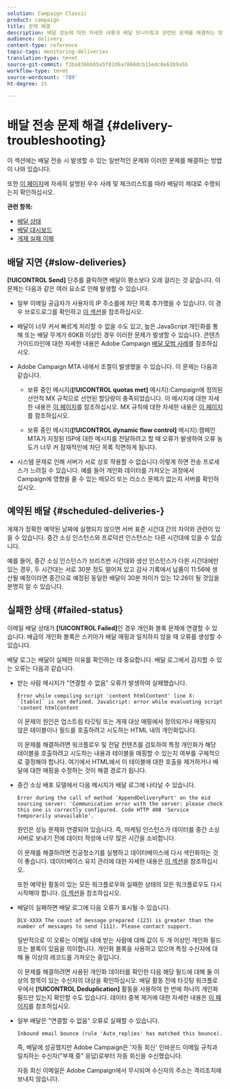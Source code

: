 ```yaml
---
solution: Campaign Classic
product: campaign
title: 문제 해결
description: 배달 성능에 대한 자세한 내용과 배달 모니터링과 관련된 문제를 해결하는 방법을 알아봅니다.
audience: delivery
content-type: reference
topic-tags: monitoring-deliveries
translation-type: tm+mt
source-git-commit: f3ba836bbb5a5f82d6a7868dcb15edc8e61b9a5b
workflow-type: tm+mt
source-wordcount: '789'
ht-degree: 1%

---
```



# 배달 전송 문제 해결 {#delivery-troubleshooting}

이 섹션에는 배달 전송 시 발생할 수 있는 일반적인 문제와 이러한 문제를 해결하는 방법이 나와 있습니다.

또한 [이 페이지](../../delivery/using/delivery-performances.md)에 자세히 설명된 우수 사례 및 체크리스트를 따라 배달이 제대로 수행되는지 확인하십시오.

**관련 항목:**

* [배달 상태](../../delivery/using/delivery-statuses.md)
* [배달 대시보드](../../delivery/using/delivery-dashboard.md)
* [게재 실패 이해](../../delivery/using/understanding-delivery-failures.md)

## 배달 지연 {#slow-deliveries}

**[!UICONTROL Send]** 단추를 클릭하면 배달이 평소보다 오래 걸리는 것 같습니다. 이 문제는 다음과 같은 여러 요소로 인해 발생할 수 있습니다.

* 일부 이메일 공급자가 사용자의 IP 주소를에 차단 목록 추가했을 수 있습니다. 이 경우 브로드로그를 확인하고 [이 섹션](../../delivery/using/about-deliverability.md)을 참조하십시오.

* 배달이 너무 커서 빠르게 처리할 수 없을 수도 있고, 높은 JavaScript 개인화를 통해 또는 배달 무게가 60KB 이상인 경우 이러한 문제가 발생할 수 있습니다. 콘텐츠 가이드라인에 대한 자세한 내용은 Adobe Campaign [배달 모범 사례](../../delivery/using/delivery-best-practices.md)를 참조하십시오.

* Adobe Campaign MTA 내에서 조절이 발생했을 수 있습니다. 이 문제는 다음과 같습니다.

   * 보류 중인 메시지(**[!UICONTROL quotas met]** 메시지):Campaign에 정의된 선언적 MX 규칙으로 선언된 할당량이 충족되었습니다. 이 메시지에 대한 자세한 내용은 [이 페이지](../../delivery/using/deliverability-faq.md)를 참조하십시오. MX 규칙에 대한 자세한 내용은 [이 페이지](../../delivery/using/technical-recommendations.md#mx-rules)를 참조하십시오.

   * 보류 중인 메시지(**[!UICONTROL dynamic flow control]** 메시지):캠페인 MTA가 지정된 ISP에 대한 메시지를 전달하려고 할 때 오류가 발생하여 오류 농도가 너무 커 잠재적인에 차단 목록 직면하게 됩니다.

* 시스템 문제로 인해 서버가 서로 상호 작용할 수 없습니다.이렇게 하면 전송 프로세스가 느려질 수 있습니다. 예를 들어 개인화 데이터를 가져오는 과정에서 Campaign에 영향을 줄 수 있는 메모리 또는 리소스 문제가 없는지 서버를 확인하십시오.

## 예약된 배달 {#scheduled-deliveries-}

게재가 정확한 예약된 날짜에 실행되지 않으면 서버 표준 시간대 간의 차이와 관련이 있을 수 있습니다. 중간 소싱 인스턴스와 프로덕션 인스턴스는 다른 시간대에 있을 수 있습니다.

예를 들어, 중간 소싱 인스턴스가 브리즈번 시간대와 생산 인스턴스가 다윈 시간대에만 있는 경우, 두 시간대는 서로 30분 정도 떨어져 있고 감사 기록에서 납품이 11:56에 생산될 예정이라면 중간으로 예정된 동일한 배달이 30분 차이가 있는 12:26이 될 것임을 분명히 알 수 있습니다.

## 실패한 상태 {#failed-status}

이메일 배달 상태가 **[!UICONTROL Failed]**&#x200B;인 경우 개인화 블록 문제에 연결할 수 있습니다. 배급의 개인화 블록은 스키마가 배달 매핑과 일치하지 않을 때 오류를 생성할 수 있습니다.

배달 로그는 배달이 실패한 이유를 확인하는 데 중요합니다. 배달 로그에서 감지할 수 있는 오류는 다음과 같습니다.

* 받는 사람 메시지가 &quot;연결할 수 없음&quot; 오류가 발생하여 실패했습니다.

   ```
   Error while compiling script 'content htmlContent' line X: `[table]` is not defined. JavaScript: error while evaluating script 'content htmlContent
   ```

   이 문제의 원인은 업스트림 타깃팅 또는 게재 대상 매핑에서 정의되거나 매핑되지 않은 테이블이나 필드를 호출하려고 시도하는 HTML 내의 개인화입니다.

   이 문제를 해결하려면 워크플로우 및 전달 컨텐츠를 검토하여 특정 개인화가 해당 테이블을 호출하려고 시도하는 내용과 테이블을 매핑할 수 있는지 여부를 구체적으로 결정해야 합니다. 여기에서 HTML에서 이 테이블에 대한 호출을 제거하거나 배달에 대한 매핑을 수정하는 것이 해결 경로가 됩니다.

* 중간 소싱 배포 모델에서 다음 메시지가 배달 로그에 나타날 수 있습니다.

   ```
   Error during the call of method 'AppendDeliveryPart' on the mid sourcing server: 'Communication error with the server: please check this one is correctly configured. Code HTTP 408 'Service temporarily unavailable'.
   ```

   원인은 성능 문제와 연결되어 있습니다. 즉, 마케팅 인스턴스가 데이터를 중간 소싱 서버로 보내기 전에 데이터 작성에 너무 많은 시간을 소비합니다.

   이 문제를 해결하려면 진공청소기를 실행하고 데이터베이스에 다시 색인화하는 것이 좋습니다. 데이터베이스 유지 관리에 대한 자세한 내용은 [이 섹션](../../production/using/recommendations.md)을 참조하십시오.

   또한 예약된 활동이 있는 모든 워크플로우와 실패한 상태의 모든 워크플로우도 다시 시작해야 합니다. [이 섹션](../../workflow/using/scheduler.md)을 참조하십시오.

* 배달이 실패하면 배달 로그에 다음 오류가 표시될 수 있습니다.

   ```
   DLV-XXXX The count of message prepared (123) is greater than the number of messages to send (111). Please contact support.
   ```

   일반적으로 이 오류는 이메일 내에 받는 사람에 대해 값이 두 개 이상인 개인화 필드 또는 블록이 있음을 의미합니다. 개인화 블록을 사용하고 있으며 특정 수신자에 대해 둘 이상의 레코드를 가져오는 중입니다.

   이 문제를 해결하려면 사용된 개인화 데이터를 확인한 다음 해당 필드에 대해 둘 이상의 항목이 있는 수신자의 대상을 확인하십시오. 배달 활동 전에 타깃팅 워크플로우에서 **[!UICONTROL Deduplication]** 활동을 사용하여 한 번에 하나의 개인화 필드만 있는지 확인할 수도 있습니다. 데이터 중복 제거에 대한 자세한 내용은 [이 페이지](../../workflow/using/deduplication.md)를 참조하십시오.

* 일부 배달은 &quot;연결할 수 없음&quot; 오류로 실패할 수 있습니다.

   ```
   Inbound email bounce (rule 'Auto_replies' has matched this bounce).
   ```

   즉, 배달에 성공했지만 Adobe Campaign은 &#39;자동 회신&#39; 인바운드 이메일 규칙과 일치하는 수신자(&quot;부재 중&quot; 응답)로부터 자동 회신을 수신했습니다.

   자동 회신 이메일은 Adobe Campaign에서 무시되며 수신자의 주소는 격리조치에 보내지 않습니다.
